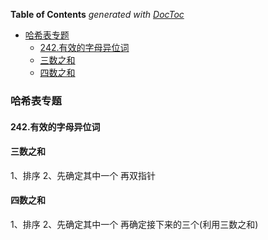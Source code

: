 <!-- START doctoc generated TOC please keep comment here to allow auto update -->
<!-- DON'T EDIT THIS SECTION, INSTEAD RE-RUN doctoc TO UPDATE -->
**Table of Contents**  *generated with [DocToc](https://github.com/thlorenz/doctoc)*

- [哈希表专题](#%E5%93%88%E5%B8%8C%E8%A1%A8%E4%B8%93%E9%A2%98)
  - [242.有效的字母异位词](#242%E6%9C%89%E6%95%88%E7%9A%84%E5%AD%97%E6%AF%8D%E5%BC%82%E4%BD%8D%E8%AF%8D)
  - [三数之和](#%E4%B8%89%E6%95%B0%E4%B9%8B%E5%92%8C)
  - [四数之和](#%E5%9B%9B%E6%95%B0%E4%B9%8B%E5%92%8C)

<!-- END doctoc generated TOC please keep comment here to allow auto update -->

### 哈希表专题

#### 242.有效的字母异位词

#### 三数之和

1、排序
2、先确定其中一个 再双指针

#### 四数之和

1、排序
2、先确定其中一个 再确定接下来的三个(利用三数之和)